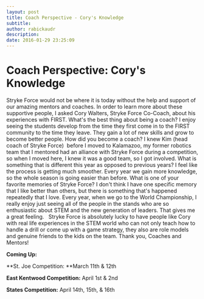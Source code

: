 ```yaml
---
layout: post
title: Coach Perspective - Cory's Knowledge
subtitle:
author: rabickaudr
description:
date: 2016-01-29 23:25:09
---
```


# Coach Perspective: Cory's Knowledge

Stryke Force would not be where it is today without the help and support of our amazing mentors and coaches. In order to learn more about these supportive people, I asked Cory Walters, Stryke Force Co-Coach, about his experiences with FIRST. What's the best thing about being a coach? I enjoy seeing the students develop from the time they first come in to the FIRST community to the time they leave. They gain a lot of new skills and grow to become better people. How did you become a coach? I knew Kim (head coach of Stryke Force)  before I moved to Kalamazoo, my former robotics team that I mentored had an alliance with Stryke Force during a competition, so when I moved here, I knew it was a good team, so I got involved. What is something that is different this year as opposed to previous years? I feel like the process is getting much smoother. Every year we gain more knowledge, so the whole season is going easier than before. What is one of your favorite memories of Stryke Force? I don't think I have one specific memory that I like better than others, but there is something that's happened repeatedly that I love. Every year, when we go to the World Championship, I really enjoy just seeing all of the people in the stands who are so enthusiastic about STEM and the new generation of leaders. That gives me a great feeling.   Stryke Force is absolutely lucky to have people like Cory with real life experiences in the STEM world who can not only teach how to handle a drill or come up with a game strategy, they also are role models and genuine friends to the kids on the team. Thank you, Coaches and Mentors!

**Coming Up:**

**St. Joe Competition: **March 11th & 12th

**East Kentwood Competition:** April 1st & 2nd

**States Competition:** April 14th, 15th, & 16th
